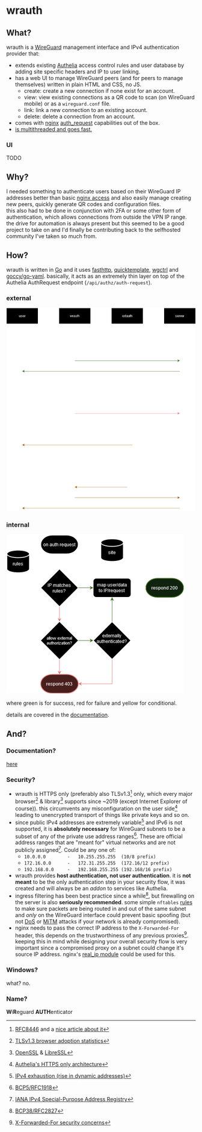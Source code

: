 # wrauth

## What?

wrauth is a [WireGuard](https://www.wireguard.com/) management interface and IPv4 authentication provider that:

- extends existing [Authelia](https://www.authelia.com/) access control rules and user database by adding site specific headers and IP to user linking.
- has a web UI to manage WireGuard peers (and for peers to manage themselves) written in plain HTML and CSS, no JS.
    - create: create a new connection if none exist for an account.
    - view: view existing connections as a QR code to scan (on WireGuard mobile) or as a `wireguard.conf` file.
    - link: link a new connection to an existing account.
    - delete: delete a connection from an account.
- comes with [nginx](https://nginx.org/) [auth_request](https://nginx.org/en/docs/http/ngx_http_auth_request_module.html) capabilities out of the box.
- [is multithreaded and goes fast.](docs/bench.md)

### UI

TODO

## Why?

I needed something to authenticate users based on their WireGuard IP addresses better than basic [nginx access](https://nginx.org/en/docs/http/ngx_http_access_module.html) and also easily manage creating new peers, quickly generate QR codes and configuration files.  
this also had to be done in conjunction with 2FA or some other form of authentication, which allows connections from outside the VPN IP range.  
the drive for automation is always present but this seemed to be a good project to take on and I'd finally be contributing back to the selfhosted community I've taken so much from.  

## How?

wrauth is written in [Go](https://go.dev/) and it uses [fasthttp](https://github.com/valyala/fasthttp), [quicktemplate](https://github.com/valyala/quicktemplate), [wgctrl](https://pkg.go.dev/golang.zx2c4.com/wireguard/wgctrl) and [goccy/go-yaml](https://github.com/goccy/go-yaml). basically, it acts as an extremely thin layer on top of the Authelia AuthRequest endpoint (`/api/authz/auth-request`).  

### external

![auth_flow](docs/media/wrauth_flow.png)

### internal

![internal_flow](docs/media/wrauth_internal.png)

where green is for success, red for failure and yellow for conditional.  

details are covered in the [documentation](#documentation).

## And?

### Documentation?

[here](docs/README.md)

### Security?

- wrauth is HTTPS only (preferably also TLSv1.3[^a] only, which every major browser[^b] & library[^c] supports since ~2019 (except Internet Explorer of course)). this circumvents any misconfiguration on the user side[^d] leading to unencrypted transport of things like private keys and so on.
- since public IPv4 addresses are extremely variable[^1] and IPv6 is not supported, it is **absolutely necessary** for WireGuard subnets to be a subset of any of the private use address ranges[^2]. These are official address ranges that are "meant for" virtual networks and are not publicly assigned[^3]. Could be any one of:
    - `10.0.0.0        -   10.255.255.255  (10/8 prefix)`
    - `172.16.0.0      -   172.31.255.255  (172.16/12 prefix)`
    - `192.168.0.0     -   192.168.255.255 (192.168/16 prefix)`
- wrauth provides **host authentication, not user authentication**. it is **not meant** to be the only authentication step in your security flow, it was created and will always be an *addon* to services like Authelia.
- ingress filtering has been best practice since a while[^4], but firewalling on the server is also **seriously recommended**. some simple `nftables` [rules](docs/firewall.md) to make sure packets are being routed in and out of the same subnet and *only* on the WireGuard interface could prevent basic spoofing (but not [DoS](https://en.wikipedia.org/wiki/Denial-of-service_attack) or [MiTM](https://en.wikipedia.org/wiki/Man-in-the-middle_attack) attacks if your network is already compromised).
- nginx needs to pass the correct IP address to the `X-Forwarded-For` header, this depends on the trustworthiness of any previous proxies[^5]. keeping this in mind while designing your overall security flow is very important since a compromised proxy on a subnet could change it's source IP address. nginx's [real_ip module](https://nginx.org/en/docs/http/ngx_http_realip_module.html) could be used for this.

### Windows?

what? no.

### Name?

**W**i**R**eguard **AUTH**enticator


[^a]: [RFC8446](https://www.rfc-editor.org/rfc/rfc8446.html) and a [nice article about it](https://blog.cloudflare.com/rfc-8446-aka-tls-1-3/)
[^b]: [TLSv1.3 browser adoption statistics](https://caniuse.com/tls1-3)
[^c]: [OpenSSL](https://wiki.openssl.org/index.php/TLS1.3) & [LibreSSL](https://ftp.openbsd.org/pub/OpenBSD/LibreSSL/libressl-3.1.1-relnotes.txt)
[^d]: [Authelia's HTTPS only architecture](https://www.authelia.com/overview/prologue/architecture/#httphttps)
[^1]: [IPv4 exhaustion (rise in dynamic addresses)](https://en.wikipedia.org/wiki/IPv4_address_exhaustion)
[^2]: [BCP5/RFC1918](https://www.rfc-editor.org/rfc/rfc1918.html)
[^3]: [IANA IPv4 Special-Purpose Address Registry](https://www.iana.org/assignments/iana-ipv4-special-registry/iana-ipv4-special-registry.xhtml)
[^4]: [BCP38/RFC2827](https://www.rfc-editor.org/rfc/rfc2827.html)
[^5]: [X-Forwarded-For security concerns](https://developer.mozilla.org/en-US/docs/Web/HTTP/Headers/X-Forwarded-For#security_and_privacy_concerns)